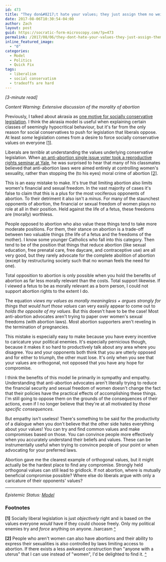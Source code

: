 ```yaml
---
id: 473
title: "They don&#8217;t hate your values; they just assign them no weight"
date: 2017-08-06T10:30:54-04:00
author: Zach
layout: post
guid: https://socratic-form-microscopy.com/?p=473
permalink: /2017/08/06/they-dont-hate-your-values-they-just-assign-them-no-weight/
inline_featured_image:
  - "0"
categories:
  - Model
  - Politics
  - Quick Fix
tags:
  - liberalism
  - social conservatism
  - tradeoffs are hard
---
```


<em>[3-minute read]</em>

<em>Content Warning: Extensive discussion of the morality of abortion</em>

Previously, I talked about akrasia as <a href="/2017/07/30/socially-conservative-legislation-as-akrasia-managment/">one motive for socially conservative legislation</a>. I think the akrasia model is useful when explaining certain classes of seemingly hypocritical behaviour, but it's far from the only reason for social conservatives to push for legislation that liberals oppose. At least <em>some</em> legislation comes from a desire to force socially conservative values on everyone <a href="#val-bot-1" id="val-top-1">[1]</a>.

Liberals are <em>terrible</em> at understanding the values underlying conservative legislation. When <a href="http://thefederalist.com/2017/05/25/5-things-right-can-learn-abortion-supporters-yale-law/">an anti-abortion single issue voter took a reproductive rights seminar at Yale</a>, he was surprised to hear that many of his classmates believed that anti-abortion laws were aimed entirely at controlling women's sexuality, rather than stopping the (to his eyes) moral crime of abortion <a href="#val-bot-2" id="val-top-2">[2]</a>.

This is an easy mistake to make. It's true that limiting abortion also limits women's financial and sexual freedom. In the vast majority of cases it's false to claim that this is a plus for the most vociferous opponents of abortion. To their detriment it also isn't a <em>minus</em>. For many of the staunchest opponents of abortion, the financial or sexual freedom of women plays no role at all in their position. Held against the life of a fetus, these freedoms are (morally) worthless.

People opposed to abortion who also value these things tend to take more moderate positions. For them, their stance on abortion is a trade-off between two valuable things (the life of a fetus and the freedoms of the mother). I know some younger Catholics who fall into this category. Then tend to be of the position that things that reduce abortion (like sexual education, free prenatal care, free daycare, and contraceptive use) are all very good, but they rarely advocate for the complete abolition of abortion (except by restructuring society such that no woman feels the need for one).

Total opposition to abortion is only possible when you hold the benefits of abortion as far less morally relevant than the costs. Total support likewise. If I viewed a fetus to be as morally relevant as a born person, I could not support abortion rights to the extent I do.

The equation <em>views my values as morally meaningless + argues strongly for things that would hurt those values</em> can very easily appear to come out to <em>holds the opposite of my values</em>. But this doesn't have to be the case! Most anti-abortion advocates aren't trying to paper over women's sexual freedoms (with abortion laws). Most abortion supporters aren't reveling in the termination of pregnancies.

This mistake is especially easy to make because you have every incentive to caricature your political enemies. It's especially pernicious though, because it makes it so hard to productively talk about any area where you disagree. You and your opponents both think that you are utterly opposed and for either to triumph, the other must lose. It's only when you see that your values are orthogonal, not opposed that you have any hope for compromise.

I think the benefits of this model lie primarily in sympathy and empathy. Understanding that anti-abortion advocates aren't literally trying to reduce the financial security and sexual freedom of women doesn't change the fact that their policies have the practical effects of accomplishing these things. I'm still going to oppose them on the grounds of the consequences of their actions, even if I no longer believe that they're at all motivated by <em>those specific consequences</em>.

But empathy isn't useless! There's something to be said for the productivity of a dialogue when you don't believe that the other side hates everything about your values! You can try and find common values and make compromises based on those. You can convince people more effectively when you accurately understand their beliefs and values. These can be instrumentally useful when trying to convince people of your point or when advocating for your preferred laws.

Abortion gave me the clearest example of orthogonal values, but it might actually be the hardest place to find any compromise. Strongly held orthogonal values can still lead to gridlock. If not abortion, where is mutually beneficial compromise possible? Where else do liberals argue with only a caricature of their opponents' values?

---

<em class="epistemic-status">Epistemic Status: <a href="/about-me">Model</a></em>

<div class="footnotes" markdown="1">
<h3>Footnotes</h3>

<strong id="val-bot-1">[1]</strong> Socially liberal legislation is just <em>objectively</em> right and is based on the values everyone <em>would</em> have if they could choose freely. Only my political enemies try and <em>force</em> anything on anyone. /sarcasm <a href="#val-top-1">^</a>

<strong id="val-bot-2">[2]</strong> People who aren't women can also have abortions and their ability to express their sexualities is also controlled by laws limiting access to abortion. If there exists a less awkward construction than "anyone with a uterus" that I can use instead of "women", I'd be delighted to find it. <a href="#val-top-2">^</a>

</div>
